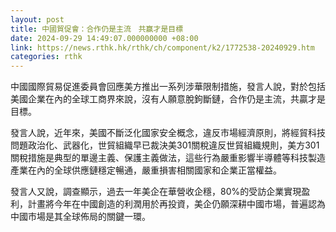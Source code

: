 ```yaml
---
layout: post
title: 中國貿促會：合作仍是主流　共赢才是目標
date: 2024-09-29 14:49:07.000000000 +08:00
link: https://news.rthk.hk/rthk/ch/component/k2/1772538-20240929.htm
categories: rthk
---
```


中國國際貿易促進委員會回應美方推出一系列涉華限制措施，發言人說，對於包括美國企業在內的全球工商界來說，沒有人願意脫鉤斷鏈，合作仍是主流，共贏才是目標。

發言人說，近年來，美國不斷泛化國家安全概念，違反市場經濟原則，將經貿科技問題政治化、武器化，世貿組織早已裁決美301關稅違反世貿組織規則，美方301關稅措施是典型的單邊主義、保護主義做法，這些行為嚴重影響半導體等科技製造產業在內的全球供應鏈穩定暢通，嚴重損害相關國家和企業正當權益。

發言人又說，調查顯示，過去一年美企在華營收企穩，80%的受訪企業實現盈利，計畫將今年在中國創造的利潤用於再投資，美企仍願深耕中國市場，普遍認為中國市場是其全球佈局的關鍵一環。
